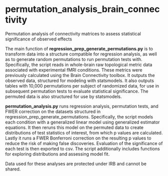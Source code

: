 # permutation_analysis_brain_connectivity
Permutation analysis of connectivity matrices to assess statistical significance of observed effects

The main function of <b>regression_prep_generate_permutations.py</b> is to transform data into a structure compatible for regression analysis, as well as to generate random permutations to run permutation tests with. Specifically, the script reads in whole-brain raw topological metric data associated with experimental fMRI conditions. These metrics were previously calculated using the Brain Connectivity toolbox.
It outputs the observed data, structured for modeling with statsmodels.
It also outputs tables with 10,000 permutations per subject of randomized data, for use in subsequent permutation tests to evaluate statistical significance. The permuted data is also structured for use by statsmodels.

<b>permutation_analysis.py</b> runs regression analysis, permutation tests, and FWER correction on the datasets structured in regression_prep_generate_permutations. Specifically, the script models each condition with a generalized linear model using generalized estimator equations. It then reruns this model on the permuted data to create distributions of test statistics of interest, from which p values are calculated. Lastly it runs a FWER Bonferroni correction on the resulting p values to reduce the risk of 
making false discoveries. Evaluation of the significance of each test is then exported to csv. The script additionally includes functions for exploring distributions and assessing model fit. 

Data used for these analyses are protected under IRB and cannot be shared.
